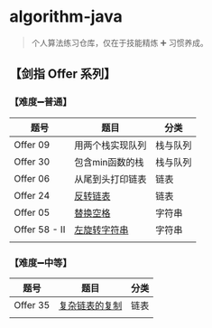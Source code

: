 # algorithm-java

> 个人算法练习仓库，仅在于技能精炼 ➕ 习惯养成。

## 【剑指 Offer 系列】

### 【难度➖普通】

| 题号 | 题目 | 分类 |
|---|---|---|
| Offer 09 | 用两个栈实现队列 | 栈与队列 |
| Offer 30 | 包含min函数的栈 |栈与队列 |
| Offer 06 |从尾到头打印链表 | 链表 |
| Offer 24 | [反转链表](https://github.com/SunChestnut/algorithm-java/blob/master/src/main/java/com/sun/offer/simple/Offer24.java) | 链表 |
| Offer 05 | [替换空格](https://github.com/SunChestnut/algorithm-java/blob/master/src/main/java/com/sun/offer/simple/Office05.java) | 字符串 |
| Offer 58 - II | [左旋转字符串](https://github.com/SunChestnut/algorithm-java/blob/master/src/main/java/com/sun/offer/simple/Office58.java) | 字符串 |
|  |  |  |

### 【难度➖中等】

| 题号 | 题目 | 分类 |
|---|---|---|
| Offer 35 | [复杂链表的复制](https://github.com/SunChestnut/algorithm-java/blob/master/src/main/java/com/sun/offer/middle/Offer35.java) | 链表|
|  |  |  |
